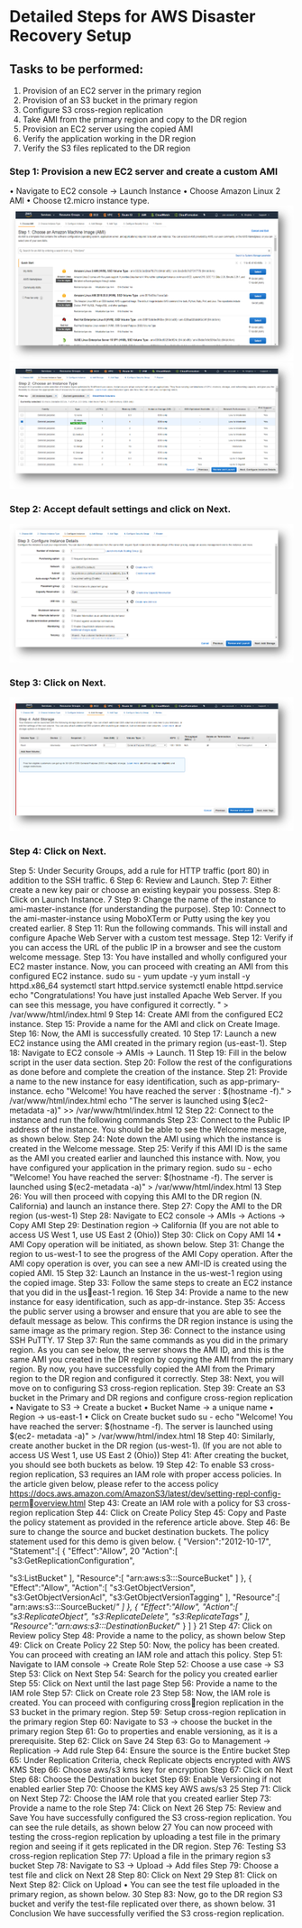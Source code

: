 # Detailed Steps for AWS Disaster Recovery Setup

## Tasks to be performed:
1. Provision of an EC2 server in the primary region
2. Provision of an S3 bucket in the primary region
3. Configure S3 cross-region replication
4. Take AMI from the primary region and copy to the DR region
5. Provision an EC2 server using the copied AMI
6. Verify the application working in the DR region
7. Verify the S3 files replicated to the DR region


### Step 1: Provision a new EC2 server and create a custom AMI
• Navigate to EC2 console -> Launch Instance
• Choose Amazon Linux 2 AMI
• Choose t2.micro instance type.
 ![Step 1](screenshots/image001.png)
 ![Step 1](screenshots/image002.png)
 
### Step 2: Accept default settings and click on Next.
![Step 2](screenshots/image003.png)

### Step 3: Click on Next.
![Step 3](screenshots/image004.png)

### Step 4: Click on Next.
Step 5: Under Security Groups, add a rule for HTTP traffic (port 80) in addition 
to the SSH traffic.
6
Step 6: Review and Launch.
Step 7: Either create a new key pair or choose an existing keypair you possess.
Step 8: Click on Launch Instance.
7
Step 9: Change the name of the instance to ami-master-instance (for 
understanding the purpose).
Step 10: Connect to the ami-master-instance using MoboXTerm or Putty using 
the key you created earlier.
8
Step 11: Run the following commands. This will install and configure Apache 
Web Server with a custom test message.
Step 12: Verify if you can access the URL of the public IP in a browser and see 
the custom welcome message.
Step 13: You have installed and wholly configured your EC2 master instance. 
Now, you can proceed with creating an AMI from this configured EC2 instance.
sudo su -
yum update -y
yum install -y httpd.x86_64
systemctl start httpd.service
systemctl enable httpd.service
echo "Congratulations! You have just installed Apache Web Server. If you can see this 
message, you have configured it correctly. " > /var/www/html/index.html
9
Step 14: Create AMI from the configured EC2 instance.
Step 15: Provide a name for the AMI and click on Create Image.
Step 16: Now, the AMI is successfully created.
10
Step 17: Launch a new EC2 instance using the AMI created in the primary 
region (us-east-1).
Step 18: Navigate to EC2 console -> AMIs -> Launch.
11
Step 19: Fill in the below script in the user data section.
Step 20: Follow the rest of the configurations as done before and complete the 
creation of the instance.
Step 21: Provide a name to the new instance for easy identification, such as 
app-primary-instance.
echo "Welcome! You have reached the server : $(hostname -f)." > /var/www/html/index.html
echo "The server is launched using $(ec2-metadata -a)" >> /var/www/html/index.html
12
Step 22: Connect to the instance and run the following commands
Step 23: Connect to the Public IP address of the instance. You should be able to 
see the Welcome message, as shown below.
Step 24: Note down the AMI using which the instance is created in the 
Welcome message.
Step 25: Verify if this AMI ID is the same as the AMI you created earlier and 
launched this instance with.
Now, you have configured your application in the primary region.
sudo su -
echo "Welcome! You have reached the server: $(hostname -f). The server is launched using 
$(ec2-metadata -a)" > /var/www/html/index.html
13
Step 26: You will then proceed with copying this AMI to the DR region (N. 
California) and launch an instance there.
Step 27: Copy the AMI to the DR region (us-west-1)
Step 28: Navigate to EC2 console -> AMIs -> Actions -> Copy AMI
Step 29: Destination region -> California (If you are not able to access US West 
1, use US East 2 (Ohio))
Step 30: Click on Copy AMI
14
• AMI Copy operation will be initiated, as shown below.
Step 31: Change the region to us-west-1 to see the progress of the AMI Copy 
operation.
After the AMI copy operation is over, you can see a new AMI-ID is created using 
the copied AMI.
15
Step 32: Launch an Instance in the us-west-1 region using the copied image.
Step 33: Follow the same steps to create an EC2 instance that you did in the useast-1 region.
16
Step 34: Provide a name to the new instance for easy identification, such as 
app-dr-instance.
Step 35: Access the public server using a browser and ensure that you are able 
to see the default message as below.
This confirms the DR region instance is using the same image as the primary 
region.
Step 36: Connect to the instance using SSH PuTTY.
17
Step 37: Run the same commands as you did in the primary region.
As you can see below, the server shows the AMI ID, and this is the same AMI 
you created in the DR region by copying the AMI from the primary region.
By now, you have successfully copied the AMI from the Primary region to the 
DR region and configured it correctly.
Step 38: Next, you will move on to configuring S3 cross-region replication.
Step 39: Create an S3 bucket in the Primary and DR regions and configure 
cross-region replication
• Navigate to S3 -> Create a bucket
• Bucket Name -> a unique name
• Region -> us-east-1
• Click on Create bucket
sudo su -
echo "Welcome! You have reached the server: $(hostname -f). The server is launched using $(ec2-
metadata -a)" > /var/www/html/index.html
18
Step 40: Similarly, create another bucket in the DR region (us-west-1). (If you 
are not able to access US West 1, use US East 2 (Ohio))
Step 41: After creating the bucket, you should see both buckets as below.
19
Step 42: To enable S3 cross-region replication, S3 requires an IAM role with 
proper access policies. In the article given below, please refer to the access 
policy
https://docs.aws.amazon.com/AmazonS3/latest/dev/setting-repl-config-permoverview.html
Step 43: Create an IAM role with a policy for S3 cross-region replication
Step 44: Click on Create Policy
Step 45: Copy and Paste the policy statement as provided in the reference 
article above.
Step 46: Be sure to change the source and bucket destination buckets. The 
policy statement used for this demo is given below.
{
 "Version":"2012-10-17",
 "Statement":[
 {
 "Effect":"Allow",
20
 "Action":[
 "s3:GetReplicationConfiguration",
 
 "s3:ListBucket"
 ],
 "Resource":[
 "arn:aws:s3:::SourceBucket"
 ]
 },
 {
 "Effect":"Allow",
 "Action":[
 "s3:GetObjectVersion",
 "s3:GetObjectVersionAcl",
 "s3:GetObjectVersionTagging"
 ],
 "Resource":[
 "arn:aws:s3:::SourceBucket/*"
 ]
 },
 {
 "Effect":"Allow",
 "Action":[
 "s3:ReplicateObject",
 "s3:ReplicateDelete",
 "s3:ReplicateTags"
 ],
 "Resource":"arn:aws:s3:::DestinationBucket/*"
 }
 ]
}
21
Step 47: Click on Review policy
Step 48: Provide a name to the policy, as shown below
Step 49: Click on Create Policy
22
Step 50: Now, the policy has been created. You can proceed with creating an 
IAM role and attach this policy.
Step 51: Navigate to IAM console -> Create Role
Step 52: Choose a use case -> S3
Step 53: Click on Next
Step 54: Search for the policy you created earlier
Step 55: Click on Next until the last page
Step 56: Provide a name to the IAM role
Step 57: Click on Create role
23
Step 58: Now, the IAM role is created. You can proceed with configuring crossregion replication in the S3 bucket in the primary region.
Step 59: Setup cross-region replication in the primary region
Step 60: Navigate to S3 -> choose the bucket in the primary region
Step 61: Go to properties and enable versioning, as it is a prerequisite.
Step 62: Click on Save
24
Step 63: Go to Management -> Replication -> Add rule
Step 64: Ensure the source is the Entire bucket
Step 65: Under Replication Criteria, check Replicate objects encrypted with 
AWS KMS
Step 66: Choose aws/s3 kms key for encryption
Step 67: Click on Next
Step 68: Choose the Destination bucket
Step 69: Enable Versioning if not enabled earlier
Step 70: Choose the KMS key AWS aws/s3
25
Step 71: Click on Next
Step 72: Choose the IAM role that you created earlier
Step 73: Provide a name to the role
Step 74: Click on Next
26
Step 75: Review and Save
You have successfully configured the S3 cross-region replication. You can see 
the rule details, as shown below
27
You can now proceed with testing the cross-region replication by uploading a 
test file in the primary region and seeing if it gets replicated in the DR region.
Step 76: Testing S3 cross-region replication
Step 77: Upload a file in the primary region s3 bucket
Step 78: Navigate to S3 -> Upload -> Add files
Step 79: Choose a test file and click on Next
28
Step 80: Click on Next
29
Step 81: Click on Next
Step 82: Click on Upload
• You can see the test file uploaded in the primary region, as shown below.
30
Step 83: Now, go to the DR region S3 bucket and verify the test-file replicated 
over there, as shown below.
31
Conclusion
We have successfully verified the S3 cross-region replication.
